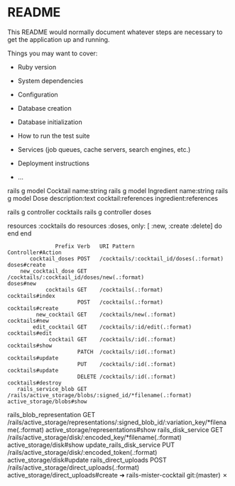 # README

This README would normally document whatever steps are necessary to get the
application up and running.

Things you may want to cover:

* Ruby version

* System dependencies

* Configuration

* Database creation

* Database initialization

* How to run the test suite

* Services (job queues, cache servers, search engines, etc.)

* Deployment instructions

* ...


rails g model Cocktail name:string
rails g model Ingredient name:string
rails g model Dose description:text cocktail:references ingredient:references

rails g controller cocktails
rails g controller doses

resources :cocktails do
    resources :doses, only: [ :new, :create :delete] do
    end
  end




                   Prefix Verb   URI Pattern                                                                              Controller#Action
           cocktail_doses POST   /cocktails/:cocktail_id/doses(.:format)                                                  doses#create
        new_cocktail_dose GET    /cocktails/:cocktail_id/doses/new(.:format)                                              doses#new
                cocktails GET    /cocktails(.:format)                                                                     cocktails#index
                          POST   /cocktails(.:format)                                                                     cocktails#create
             new_cocktail GET    /cocktails/new(.:format)                                                                 cocktails#new
            edit_cocktail GET    /cocktails/:id/edit(.:format)                                                            cocktails#edit
                 cocktail GET    /cocktails/:id(.:format)                                                                 cocktails#show
                          PATCH  /cocktails/:id(.:format)                                                                 cocktails#update
                          PUT    /cocktails/:id(.:format)                                                                 cocktails#update
                          DELETE /cocktails/:id(.:format)                                                                 cocktails#destroy
       rails_service_blob GET    /rails/active_storage/blobs/:signed_id/*filename(.:format)                               active_storage/blobs#show
rails_blob_representation GET    /rails/active_storage/representations/:signed_blob_id/:variation_key/*filename(.:format) active_storage/representations#show
       rails_disk_service GET    /rails/active_storage/disk/:encoded_key/*filename(.:format)                              active_storage/disk#show
update_rails_disk_service PUT    /rails/active_storage/disk/:encoded_token(.:format)                                      active_storage/disk#update
     rails_direct_uploads POST   /rails/active_storage/direct_uploads(.:format)                                           active_storage/direct_uploads#create
➜  rails-mister-cocktail git:(master) ✗ 